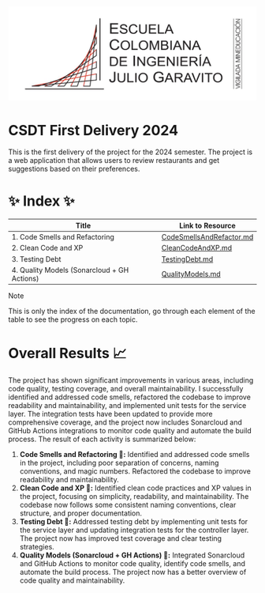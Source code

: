 ![Logo](img%2Feci.jpeg)

# CSDT First Delivery 2024


This is the first delivery of the project for the 2024 semester. The project is a web application that allows users to review restaurants and get suggestions based on their preferences.

# ✨ Index ✨

| Title                                       | Link to Resource                                                 |
|---------------------------------------------|------------------------------------------------------------------|
| 1. Code Smells and Refactoring              |   [CodeSmellsAndRefactor.md](readmes%2FCodeSmellsAndRefactor.md)   |
| 2. Clean Code and XP                        |  [CleanCodeAndXP.md](readmes%2FCleanCodeAndXP.md)|
| 3. Testing Debt                             | [TestingDebt.md](readmes%2FTestingDebt.md) |
| 4. Quality Models (Sonarcloud + GH Actions) | [QualityModels.md](readmes%2FQualityModels.md) |

> [!NOTE]
> This is only the index of the documentation, go through each element of the table to see the progress on each topic.

# Overall Results 📈

The project has shown significant improvements in various areas, including code quality, testing coverage, and overall maintainability. I successfully identified and addressed code smells, refactored the codebase to improve readability and maintainability, and implemented unit tests for the service layer. The integration tests have been updated to provide more comprehensive coverage, and the project now includes Sonarcloud and GitHub Actions integrations to monitor code quality and automate the build process.
The result of each activity is summarized below:
1. **Code Smells and Refactoring 📝:** Identified and addressed code smells in the project, including poor separation of concerns, naming conventions, and magic numbers. Refactored the codebase to improve readability and maintainability.
2. **Clean Code and XP 🧽:** Identified clean code practices and XP values in the project, focusing on simplicity, readability, and maintainability. The codebase now follows some consistent naming conventions, clear structure, and proper documentation.
3. **Testing Debt 🧪:** Addressed testing debt by implementing unit tests for the service layer and updating integration tests for the controller layer. The project now has improved test coverage and clear testing strategies.
4. **Quality Models (Sonarcloud + GH Actions) 🚀:** Integrated Sonarcloud and GitHub Actions to monitor code quality, identify code smells, and automate the build process. The project now has a better overview of code quality and maintainability.